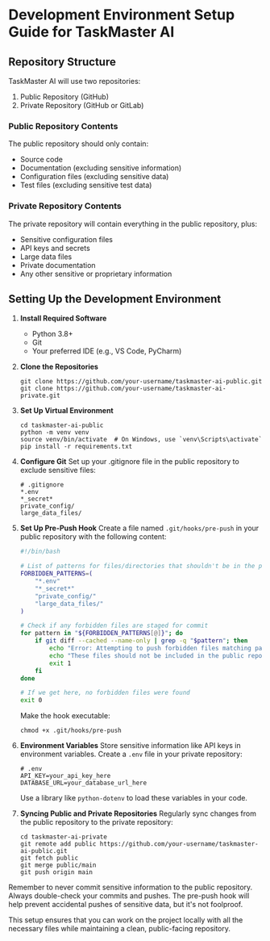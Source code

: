 # Development Environment Setup Guide for TaskMaster AI

## Repository Structure

TaskMaster AI will use two repositories:
1. Public Repository (GitHub)
2. Private Repository (GitHub or GitLab)

### Public Repository Contents

The public repository should only contain:
- Source code
- Documentation (excluding sensitive information)
- Configuration files (excluding sensitive data)
- Test files (excluding sensitive test data)

### Private Repository Contents

The private repository will contain everything in the public repository, plus:
- Sensitive configuration files
- API keys and secrets
- Large data files
- Private documentation
- Any other sensitive or proprietary information

## Setting Up the Development Environment

1. **Install Required Software**
   - Python 3.8+
   - Git
   - Your preferred IDE (e.g., VS Code, PyCharm)

2. **Clone the Repositories**
   ```
   git clone https://github.com/your-username/taskmaster-ai-public.git
   git clone https://github.com/your-username/taskmaster-ai-private.git
   ```

3. **Set Up Virtual Environment**
   ```
   cd taskmaster-ai-public
   python -m venv venv
   source venv/bin/activate  # On Windows, use `venv\Scripts\activate`
   pip install -r requirements.txt
   ```

4. **Configure Git**
   Set up your .gitignore file in the public repository to exclude sensitive files:

   ```
   # .gitignore
   *.env
   *_secret*
   private_config/
   large_data_files/
   ```

5. **Set Up Pre-Push Hook**
   Create a file named `.git/hooks/pre-push` in your public repository with the following content:

   ```bash
   #!/bin/bash

   # List of patterns for files/directories that shouldn't be in the public repo
   FORBIDDEN_PATTERNS=(
       "*.env"
       "*_secret*"
       "private_config/"
       "large_data_files/"
   )

   # Check if any forbidden files are staged for commit
   for pattern in "${FORBIDDEN_PATTERNS[@]}"; do
       if git diff --cached --name-only | grep -q "$pattern"; then
           echo "Error: Attempting to push forbidden files matching pattern: $pattern"
           echo "These files should not be included in the public repository."
           exit 1
       fi
   done

   # If we get here, no forbidden files were found
   exit 0
   ```

   Make the hook executable:
   ```
   chmod +x .git/hooks/pre-push
   ```

6. **Environment Variables**
   Store sensitive information like API keys in environment variables. Create a `.env` file in your private repository:

   ```
   # .env
   API_KEY=your_api_key_here
   DATABASE_URL=your_database_url_here
   ```

   Use a library like `python-dotenv` to load these variables in your code.

7. **Syncing Public and Private Repositories**
   Regularly sync changes from the public repository to the private repository:

   ```
   cd taskmaster-ai-private
   git remote add public https://github.com/your-username/taskmaster-ai-public.git
   git fetch public
   git merge public/main
   git push origin main
   ```

Remember to never commit sensitive information to the public repository. Always double-check your commits and pushes. The pre-push hook will help prevent accidental pushes of sensitive data, but it's not foolproof.

This setup ensures that you can work on the project locally with all the necessary files while maintaining a clean, public-facing repository.